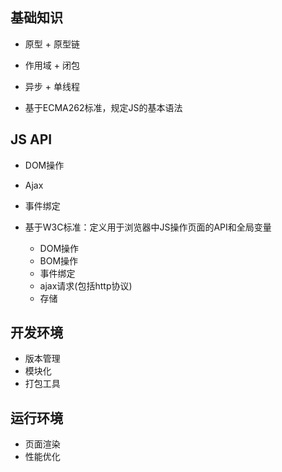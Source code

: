 ## 基础知识

- 原型 + 原型链
- 作用域 + 闭包
- 异步 + 单线程

- 基于ECMA262标准，规定JS的基本语法

## JS API

- DOM操作
- Ajax
- 事件绑定

- 基于W3C标准：定义用于浏览器中JS操作页面的API和全局变量
	- DOM操作
	- BOM操作
	- 事件绑定
	- ajax请求(包括http协议)
	- 存储

## 开发环境

- 版本管理
- 模块化
- 打包工具

## 运行环境

- 页面渲染
- 性能优化